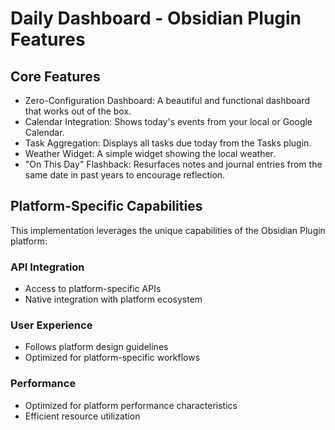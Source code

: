 # Daily Dashboard - Obsidian Plugin Features

## Core Features
- Zero-Configuration Dashboard: A beautiful and functional dashboard that works out of the box.
- Calendar Integration: Shows today's events from your local or Google Calendar.
- Task Aggregation: Displays all tasks due today from the Tasks plugin.
- Weather Widget: A simple widget showing the local weather.
- "On This Day" Flashback: Resurfaces notes and journal entries from the same date in past years to encourage reflection.

## Platform-Specific Capabilities
This implementation leverages the unique capabilities of the Obsidian Plugin platform:

### API Integration
- Access to platform-specific APIs
- Native integration with platform ecosystem

### User Experience
- Follows platform design guidelines
- Optimized for platform-specific workflows

### Performance
- Optimized for platform performance characteristics
- Efficient resource utilization
